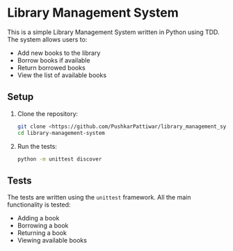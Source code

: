 # Library Management System

This is a simple Library Management System written in Python using TDD. The system allows users to:
- Add new books to the library
- Borrow books if available
- Return borrowed books
- View the list of available books

## Setup

1. Clone the repository:
    ```bash
    git clone <https://github.com/PushkarPattiwar/library_management_system.git>
    cd library-management-system
    ```

2. Run the tests:
    ```bash
    python -m unittest discover
    ```

## Tests

The tests are written using the `unittest` framework. All the main functionality is tested:
- Adding a book
- Borrowing a book
- Returning a book
- Viewing available books
